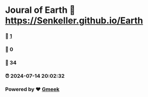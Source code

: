 # Joural of Earth :link: https://Senkeller.github.io/Earth 
### :page_facing_up: [1](https://Senkeller.github.io/Earth/tag.html) 
### :speech_balloon: 0 
### :hibiscus: 34 
### :alarm_clock: 2024-07-14 20:02:32 
### Powered by :heart: [Gmeek](https://github.com/Meekdai/Gmeek)
